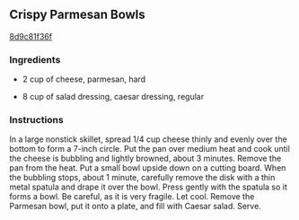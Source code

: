 ## Crispy Parmesan Bowls

[8d9c81f36f](http://www.foodnetwork.com/recipes/george-duran/crispy-parmesan-bowls-recipe.html)

### Ingredients

 - 2 cup of cheese, parmesan, hard

 - 8 cup of salad dressing, caesar dressing, regular

### Instructions

In a large nonstick skillet, spread 1/4 cup cheese thinly and evenly over the bottom to form a 7-inch circle. Put the pan over medium heat and cook until the cheese is bubbling and lightly browned, about 3 minutes. Remove the pan from the heat. Put a small bowl upside down on a cutting board. When the bubbling stops, about 1 minute, carefully remove the disk with a thin metal spatula and drape it over the bowl. Press gently with the spatula so it forms a bowl. Be careful, as it is very fragile. Let cool. Remove the Parmesan bowl, put it onto a plate, and fill with Caesar salad. Serve.
